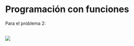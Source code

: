 # Programación con funciones

Para el problema 2:<br/><br/>

<img src="https://render.githubusercontent.com/render/math?math=sin(x) = \sum_{i=0}^{\infty}\frac{(-1)^n}{(2n + 1)!}x^{2n + 1}">





